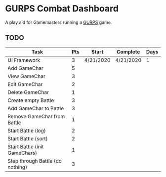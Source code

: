 # GURPS Combat Dashboard

A play aid for Gamemasters running a [GURPS](http://www.sjgames.com/gurps/) game.

## TODO

| Task                             | Pts | Start     | Complete  | Days |
|----------------------------------|-----|-----------|-----------|------|
| UI Framework                     | 3   | 4/21/2020 | 4/21/2020 | 1    |
| Add GameChar                     | 5   |           |           |      |
| View GameChar                    | 3   |           |           |      |
| Edit GameChar                    | 2   |           |           |      |
| Delete GameChar                  | 1   |           |           |      |
| Create empty Battle              | 3   |           |           |      |
| Add GameChar to Battle           | 3   |           |           |      |
| Remove GameChar from Battle      | 1   |           |           |      |
| Start Battle (log)               | 2   |           |           |      |
| Start Battle (sort)              | 2   |           |           |      |
| Start Battle (init GameChars)    | 1   |           |           |      |
| Step through Battle (do nothing) | 3   |           |           |      |
